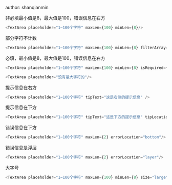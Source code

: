 author: shanqianmin

非必填最小值是8，最大值是100，错误信息在右方
```js
<TextArea placeholder="1~100个字符" maxLen={100} minLen={8}/>
```

部分字符不计数
```js
<TextArea placeholder="1~100个字符" maxLen={100} minLen={8} filterArray={['{', '}']}/>
```

必填，最小值是8，最大值是100，错误信息在右方
```js
<TextArea placeholder="1~100个字符" maxLen={100} minLen={8} isRequired={true}/>
```

```js
<TextArea placeholder="没有最大字符的"/>
```
提示信息在右方
```js
<TextArea placeholder="1~100个字符" tipText="这是右侧的提示信息" />
```

提示信息在下方
```js
<TextArea placeholder="1~100个字符" tipText="这是下方的提示信息" tipLocation="bottom"/>
```

错误信息在下方
```js
<TextArea placeholder="1~100个字符" maxLen={2} errorLocation="bottom"/>
```

错误信息是浮层
```js
<TextArea placeholder="1~100个字符" maxLen={2} errorLocation="layer"/>
```

大字号
```js
<TextArea placeholder="1~100个字符" maxLen={100} minLen={8} size="large" tipText="我是大字号提示信息"/>
```
